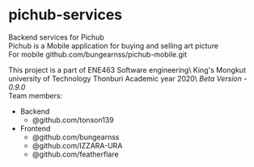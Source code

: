 # pichub-services
Backend services for Pichub \
Pichub is a Mobile application for buying and selling art picture \
For mobile github.com/bungearnss/pichub-mobile.git 

This project is a part of ENE463 Software engineering\ 
King's Mongkut university of Technology Thonburi 
Academic year 2020\ 
*Beta Version - 0.9.0*  
Team members: 
  - Backend 
    - @github.com/tonson139
  - Frontend 
    - @github.com/bungearnss 
    - @github.com/IZZARA-URA 
    - @github.com/featherflare 
  
